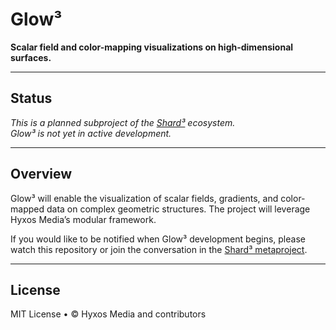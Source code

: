 # Glow³

**Scalar field and color-mapping visualizations on high-dimensional surfaces.**

---

## Status

_This is a planned subproject of the [Shard³](https://github.com/hyxos/shard3) ecosystem.  
Glow³ is not yet in active development._

---

## Overview

Glow³ will enable the visualization of scalar fields, gradients, and color-mapped data on complex geometric structures. The project will leverage Hyxos Media’s modular framework.

If you would like to be notified when Glow³ development begins, please watch this repository or join the conversation in the [Shard³ metaproject](https://github.com/hyxos/shard3/discussions).

---

## License

MIT License • © Hyxos Media and contributors
